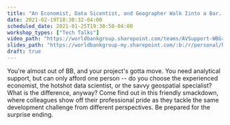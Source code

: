 ```yaml
---
title: "An Economist, Data Sicentist, and Geographer Walk Iinto a Bar..."
date: 2021-02-19T18:30:32-04:00
scheduled_date: 2021-01-25T19:30:50-04:00
workshop_types: ["Tech Talks"]
video_path: "https://worldbankgroup.sharepoint.com/teams/AVSupport-WBGroup/Recordings/Forms/AllItems.aspx?id=%2Fteams%2FAVSupport%2DWBGroup%2FRecordings%2FGCS%20Recordings%20Res%20311419%2F2019%5F12%5F02%20GGSCE%20Tech%20Talks%2Emp4&amp;parent=%2Fteams%2FAVSupport%2DWBGroup%2FRecordings%2FGCS%20Recordings%20Res%20311419&amp;p=true&amp;ct=1578682813724&amp;or=OWA-NT&amp;cid=aa00c4fa-ba48-33a6-ab30-c39484ca5abf&amp;originalPath=aHR0cHM6Ly93b3JsZGJhbmtncm91cC5zaGFyZXBvaW50LmNvbS86djovdC9BVlN1cHBvcnQtV0JHcm91cC9FZTJSNERJNDNwQkpnWC0ySWYxZnFMVUJIQjNOeHBxZVRKUjljZHlnLUZPVEVRP3J0aW1lPVpicGdVXy1WMTBn"
slides_path: "https://worldbankgroup-my.sharepoint.com/:b:/r/personal/hkrambeck_worldbank_org/Documents/00%20-%20Labs/%200%20SD%20Data%20Lab%20-%20Shared/Event%20and%20Activity%20Summaries/2019-12%20SD%20Tech%20Talk/2019-12%20SD%20Tech%20Talk%20Slides.pdf?csf=1&amp;e=gT485f"
draft: true
---
```


You're almost out of BB, and your project's gotta move. You need analytical support, but can only afford one person -- do you choose the experienced economist, the hotshot data scientist, or the savvy geospatial specialist? What is the difference, anyway? Come find out in this friendly smackdown, where colleagues show off their professional pride as they tackle the same development challenge from different perspectives. Be prepared for the surprise ending.